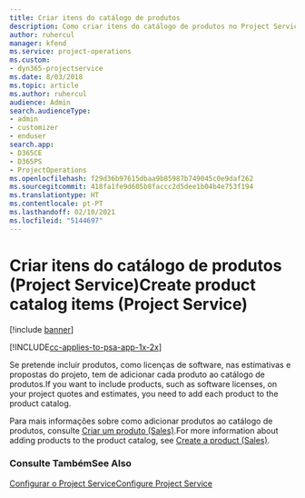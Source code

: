 ```yaml
---
title: Criar itens do catálogo de produtos
description: Como criar itens do catálogo de produtos no Project Service
author: ruhercul
manager: kfend
ms.service: project-operations
ms.custom:
- dyn365-projectservice
ms.date: 8/03/2018
ms.topic: article
ms.author: ruhercul
audience: Admin
search.audienceType:
- admin
- customizer
- enduser
search.app:
- D365CE
- D365PS
- ProjectOperations
ms.openlocfilehash: f29d36b97615dbaa9b85987b749045c0e9daf262
ms.sourcegitcommit: 418fa1fe9d605b8faccc2d5dee1b04b4e753f194
ms.translationtype: HT
ms.contentlocale: pt-PT
ms.lasthandoff: 02/10/2021
ms.locfileid: "5144697"
---
```

# <a name="create-product-catalog-items-project-service"></a><span data-ttu-id="f8679-103">Criar itens do catálogo de produtos (Project Service)</span><span class="sxs-lookup"><span data-stu-id="f8679-103">Create product catalog items (Project Service)</span></span>

[!include [banner](../includes/psa-now-project-operations.md)]

[!INCLUDE[cc-applies-to-psa-app-1x-2x](../includes/cc-applies-to-psa-app-1x-2x.md)]

<span data-ttu-id="f8679-104">Se pretende incluir produtos, como licenças de software, nas estimativas e propostas do projeto, tem de adicionar cada produto ao catálogo de produtos.</span><span class="sxs-lookup"><span data-stu-id="f8679-104">If you want to include products, such as software licenses, on your project quotes and estimates, you need to add each product to the product catalog.</span></span>  
  
 <span data-ttu-id="f8679-105">Para mais informações sobre como adicionar produtos ao catálogo de produtos, consulte [Criar um produto (Sales)](https://docs.microsoft.com/dynamics365/sales-enterprise/create-product-sales).</span><span class="sxs-lookup"><span data-stu-id="f8679-105">For more information about adding products to the product catalog, see [Create a product (Sales)](https://docs.microsoft.com/dynamics365/sales-enterprise/create-product-sales).</span></span>  
  
### <a name="see-also"></a><span data-ttu-id="f8679-106">Consulte Também</span><span class="sxs-lookup"><span data-stu-id="f8679-106">See Also</span></span>  
 [<span data-ttu-id="f8679-107">Configurar o Project Service</span><span class="sxs-lookup"><span data-stu-id="f8679-107">Configure Project Service</span></span>](../psa/configure.md)
